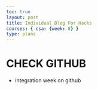 ```yaml
---
toc: true
layout: post
title: Individual Blog For Hacks 
courses: { csa: {week: 8} }
type: plans
---
```



# CHECK GITHUB
- integration week on github
